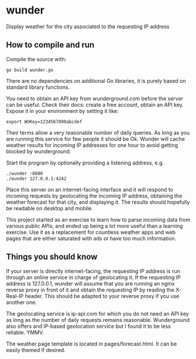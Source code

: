# wunder
Display weather for the city associated to the requesting IP address

## How to compile and run

Compile the source with:

    go build wunder.go

There are no dependencies on additional Go libraries, it is purely based on
standard library functions.

You need to obtain an API key from wunderground.com before the server can
be useful. Check their docs: create a free account, obtain an API key.
Expose it in your environment by setting it like:

    export WUKey=1234567890abcdef

Their terms allow a very reasonable number of daily queries. As long as you
are running this service for few people it should be Ok. Wunder will cache
weather results for incoming IP addresses for one hour to avoid getting
blocked by wunderground.

Start the program by optionally providing a listening address, e.g.

    ./wunder :8080
    ./wunder 127.0.0.1:4242

Place this server on an internet-facing interface and it will respond to
incoming requests by geolocating the incoming IP address, obtaining the
weather forecast for that city, and displaying it. The results should
hopefully be readable on desktop and mobile.

This project started as an exercise to learn how to parse incoming data
from various public APIs, and ended up being a lot more useful than a
learning exercise. Use it as a replacement for countless weather apps and
web pages that are either saturated with ads or have too much information.

## Things you should know

If your server is directly internet-facing, the requesting IP address is
run through an online service in charge of geolocating it. If the
requesting IP address is 127.0.0.1, wunder will assume that you are running
an nginx reverse proxy in front of it and obtain the requesting IP by
reading the X-Real-IP header. This should be adapted to your reverse proxy
if you use another one.

The geolocating service is ip-api.com for which you do not need an API key
as long as the number of daily requests remains reasonable. Wunderground
also offers and IP-based geolocation service but I found it to be less
reliable. YMMV.

The weather page template is located in pages/forecast.html. It can be
easily themed if desired.


